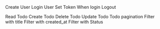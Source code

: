 Create User
Login User
Set Token When login
Logout

Read Todo
Create Todo
Delete Todo
Update Todo
Todo pagination
Filter with title
Filter with created_at
Filter with Status
